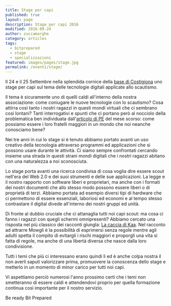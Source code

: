 ```yaml
---
title: Stage per capi
published: true
layout: page
description: Stage per capi 2016
modified: 2016-09-24
author: zuccamarghe
category: articles
tags:
  - bitprepared
  - stage
  - specializzazioni
featured: images/pages/stage.jpg
permalink: /eventi/stage/
---
```

Il 24 e il 25 Settembre nella splendida cornice della [base di Costigiona](costigiola.it) uno stage per capi sul tema delle tecnologie digitali applicate allo scautismo.

Il tema è sicuramente uno di quelli caldi all'interno della nostra associazione: come coniugare le nuove tecnologie con lo scautismo? Cosa attirra così tanto i nostri ragazzi in questi mondi virtuali che ci sembrano così lontani? Tanti interrogativi e spunti che ci portano però al nocciolo della problematica ben individuata dall'[articolo di PE](http://pe.agesci.it/digitale-uno-strumento-un-ambiente/) del mese scorso: come possiamo essere i loro fratelli maggiori in un mondo che noi neanche conosciamo bene?

Nei tre anni in cui lo stage si è tenuto abbiamo portato avanti un uso creativo della tecnologia attraverso programmi ed applicazioni che si possono usare durante le attività. Ci siamo sempre confrontati cercando insieme una strada in questi strani mondi digitali che i nostri ragazzi abitano con una naturalezza a noi sconosciuta.

Lo stage porta avanti una ricerca condivisa di cosa voglia dire essere scout nell'era del Web 2.0 e dei suoi strumenti e delle sue applicazioni. La legge e il nostro rapporto con software liberi e proprietari, ma anche con i formati dei nostri documenti che allo stesso modo possono essere liberi o di proprietà di terzi. Abbiamo portata ad esempio diversi tipi di hardware che ci permettono di essere essenziali, laboriosi ed economi e al tempo stesso contrastare il digital divede all'interno dei nostri gruppi ed unità.

Di fronte al dubbio cruciale che ci attanaglia tutti noi capi scout: ma cosa ci fanno i ragazzi con quegli schermi omnipresenti? Abbiamo cercato una risposta nel più classico dei racconti giungla: [La caccia di Kaa](https://100giungla.wordpress.com/tag/la-caccia-di-kaa/). Nel racconto ad attrarre Mowgli è la possibilità di esprimersi senza regole mentre agli adulti spetta il compito di evitargli i rischi maggiori e proporgli una vita sì fatta di regole, ma anche di una libertà diversa che nasce dalla loro condivisione.

Tutti i temi che più ci interessano erano quindi lì ed è anche colpa nostra il non averli saputi valorizzare prima, promuovere la conoscenza dello stage e metterlo in un momento di minor carico per tutti noi capi.

Vi aspettiamo perciò numerosi l'anno prossimo certi che i temi non smetteranno di essere caldi e attendendovi proprio per quella formazione continua così importante per il nostro servizio.

Be ready Bit Prepared
